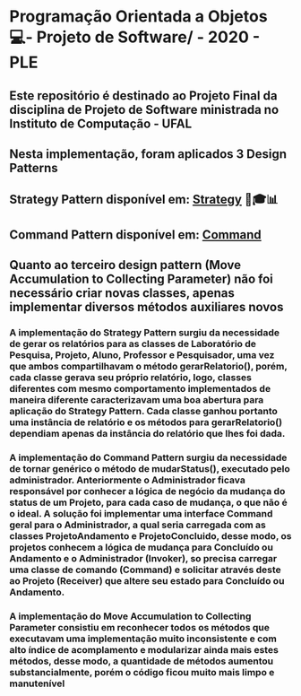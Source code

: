 # Programação Orientada a Objetos 💻- Projeto de Software/ - 2020 - PLE
## Este repositório é destinado ao Projeto Final da disciplina de Projeto de Software ministrada no Instituto de Computação - UFAL

## Nesta implementação, foram aplicados 3 Design Patterns
## Strategy Pattern disponível em: [Strategy](https://github.com/paodealho404/oop_smells/tree/main/model/strategypattern) 🎒🎓📊 
## Command Pattern disponível em: <a href="https://github.com/paodealho404/oop_smells/tree/main/model/commandpattern">Command</a>
## Quanto ao terceiro design pattern (Move Accumulation to Collecting Parameter) não foi necessário criar novas classes, apenas implementar diversos métodos auxiliares novos


### A implementação do Strategy Pattern surgiu da necessidade de gerar os relatórios para as classes de Laboratório de Pesquisa, Projeto, Aluno, Professor e Pesquisador, uma vez que ambos compartilhavam o método gerarRelatorio(), porém, cada classe gerava seu próprio relatório, logo, classes diferentes com mesmo comportamento implementados de maneira diferente caracterizavam uma boa abertura para aplicação do Strategy Pattern. Cada classe ganhou portanto uma instância de relatório e os métodos para gerarRelatorio() dependiam apenas da instância do relatório que lhes foi dada.

### A implementação do Command Pattern surgiu da necessidade de tornar genérico o método de mudarStatus(), executado pelo administrador. Anteriormente o Administrador ficava responsável por conhecer a lógica de negócio da mudança do status de um Projeto, para cada caso de mudança, o que não é o ideal. A solução foi implementar uma interface Command geral para o Administrador, a qual seria carregada com as classes ProjetoAndamento e ProjetoConcluido, desse modo, os projetos conhecem a lógica de mudança para Concluído ou Andamento e o Administrador (Invoker), so precisa carregar uma classe de comando (Command) e solicitar através deste ao Projeto (Receiver) que altere seu estado para Concluído ou Andamento.

### A implementação do Move Accumulation to Collecting Parameter consistiu em reconhecer todos os métodos que executavam uma implementação muito inconsistente e com alto índice de acomplamento e modularizar ainda mais estes métodos, desse modo, a quantidade de métodos aumentou substancialmente, porém o código ficou muito mais limpo e manutenível
